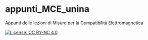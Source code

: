 # appunti_MCE_unina
Appunti delle lezioni di Misure per la Compatibilità Elettromagnetica

 [![License: CC BY-NC 4.0](https://licensebuttons.net/l/by-nc/4.0/80x15.png)](https://creativecommons.org/licenses/by-nc/4.0/)

